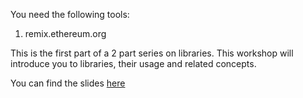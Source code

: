 You need the following tools:

1. remix.ethereum.org

This is the first part of a 2 part series on libraries. This workshop will introduce you to libraries, their usage and related concepts.

You can find the slides [here](https://docs.google.com/presentation/d/1yRv5s1MpB_ohrlkbBe3gp-22CavMJMsV2rxal4SV1Yg/edit?usp=sharing)